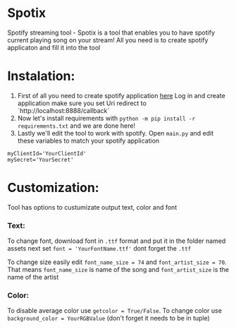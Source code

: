 # Spotix
Spotify streaming tool - Spotix is a tool that enables you to have spotify current playing song on your stream!
All you need is to create spotify applicaton and fill it into the tool

# Instalation:
1. First of all you need to create spotify application [here]([https://pages.github.com/](https://developer.spotify.com/dashboard/applications))
  Log in and create application make sure you set Uri redirect to `http://localhost:8888/callback`
2. Now let's install requirements with `python -m pip install -r requirements.txt` and we are done here!
3. Lastly we'll edit the tool to work with spotify. Open `main.py` and edit these variables to match your spotify application
```
myClientId='YourClientId'
mySecret='YourSecret'
```
# Customization:
Tool has options to custumizate output text, color and font

### Text:
To change font, download font in `.ttf` format and put it in the folder named assets
next set `font = 'YourFontName.ttf'` dont forget the `.ttf`

To change size easily edit `font_name_size = 74` and `font_artist_size = 70`.
That means `font_name_size` is name of the song
and `font_artist_size` is the name of the artist

### Color:
To disable average color use `getcolor = True/False`.
To change color use `background_color = YourRGBValue` (don't forget it needs to be in tuple)
